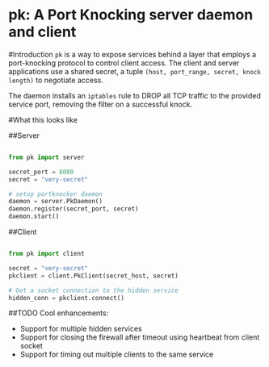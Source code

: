 pk: A Port Knocking server daemon and client
===

#Introduction
`pk` is a way to expose services behind a layer that employs a port-knocking protocol to control client access. The client and server applications use a shared secret, a tuple `(host, port_range, secret, knock length)` to negotiate access. 

The daemon installs an `iptables` rule to DROP all TCP traffic to the provided service port, removing the filter on a successful knock.

#What this looks like 

##Server

```python

from pk import server

secret_port = 8080
secret = "very-secret"

# setup portknocker daemon
daemon = server.PkDaemon()
daemon.register(secret_port, secret)
daemon.start()
```

##Client

```python

from pk import client

secret = "very-secret"
pkclient = client.PkClient(secret_host, secret)

# Get a socket connection to the hidden service
hidden_conn = pkclient.connect()
```

##TODO
Cool enhancements:

 - Support for multiple hidden services
 - Support for closing the firewall after timeout using heartbeat from client socket
 - Support for timing out multiple clients to the same service
